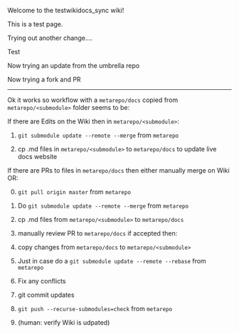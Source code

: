 Welcome to the testwikidocs_sync wiki!

This is a test page.

Trying out another change....

Test

Now trying an update from the umbrella repo

Now trying a fork and PR

------------

Ok it works so workflow with a `metarepo/docs` copied from `metarepo/<submodule>` folder seems to be:

If there are Edits on the Wiki then in `metarepo/<submodule>`:

1. `git submodule update --remote --merge` from `metarepo`

2. cp .md files in `metarepo/<submodule>` to `metarepo/docs` to update live docs website


If there are PRs to files in `metarepo/docs` then either manually merge on Wiki OR:

0. `git pull origin master` from `metarepo`

1. Do `git submodule update --remote --merge` from `metarepo`

2. cp .md files from `metarepo/<submodule>` to `metarepo/docs`

3. manually review PR to `metarepo/docs` if accepted then:

4. copy changes from `metarepo/docs` to  `metarepo/<submodule>` 

5. Just in case do a `git submodule update --remote --rebase` from `metarepo`

6. Fix any conflicts

7. git commit updates

8. `git push --recurse-submodules=check` from `metarepo`

9. (human: verify Wiki is udpated)

